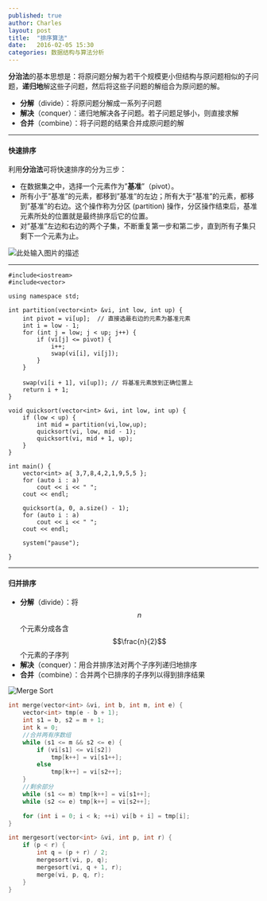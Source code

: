 ```yaml
---
published: true
author: Charles
layout: post
title:  "排序算法"
date:   2016-02-05 15:30
categories: 数据结构与算法分析
---
```


**分治法**的基本思想是：将原问题分解为若干个规模更小但结构与原问题相似的子问题，**递归地**解这些子问题，然后将这些子问题的解组合为原问题的解。

- **分解**（divide）：将原问题分解成一系列子问题
- **解决**（conquer）：递归地解决各子问题。若子问题足够小，则直接求解
- **合并**（combine）：将子问题的结果合并成原问题的解


----------

#### 快速排序

利用**分治法**可将快速排序的分为三步：

- 在数据集之中，选择一个元素作为”**基准**”（pivot）。
- 所有小于”基准”的元素，都移到”基准”的左边；所有大于”基准”的元素，都移到”基准”的右边。这个操作称为分区 (partition) 操作，分区操作结束后，基准元素所处的位置就是最终排序后它的位置。
- 对”基准”左边和右边的两个子集，不断重复第一步和第二步，直到所有子集只剩下一个元素为止。


![此处输入图片的描述][1]

----------

    #include<iostream>
    #include<vector>

    using namespace std;

    int partition(vector<int> &vi, int low, int up) {
        int pivot = vi[up];  // 直接选最右边的元素为基准元素
        int i = low - 1;
        for (int j = low; j < up; j++) {
            if (vi[j] <= pivot) {
                i++;
                swap(vi[i], vi[j]);
            }
        }

        swap(vi[i + 1], vi[up]); // 将基准元素放到正确位置上
        return i + 1;
    }

    void quicksort(vector<int> &vi, int low, int up) {
        if (low < up) {
            int mid = partition(vi,low,up);
            quicksort(vi, low, mid - 1);
            quicksort(vi, mid + 1, up);
        }
    }

    int main() {
        vector<int> a{ 3,7,8,4,2,1,9,5,5 };
        for (auto i : a)
            cout << i << " ";
        cout << endl;

        quicksort(a, 0, a.size() - 1);
        for (auto i : a)
            cout << i << " ";
        cout << endl;

        system("pause");

    }

----------

#### 归并排序

- **分解**（divide）：将$$n$$个元素分成各含$$\frac{n}{2}$$个元素的子序列
- **解决**（conquer）：用合并排序法对两个子序列递归地排序
- **合并**（combine）：合并两个已排序的子序列以得到排序结果

![Merge Sort][2]

```c++
int merge(vector<int> &vi, int b, int m, int e) {
    vector<int> tmp(e - b + 1);
    int s1 = b, s2 = m + 1;
    int k = 0;
    //合并两有序数组
    while (s1 <= m && s2 <= e) {
        if (vi[s1] <= vi[s2])
            tmp[k++] = vi[s1++];
        else
            tmp[k++] = vi[s2++];
    }
    //剩余部分
    while (s1 <= m) tmp[k++] = vi[s1++];
    while (s2 <= e) tmp[k++] = vi[s2++];

    for (int i = 0; i < k; ++i) vi[b + i] = tmp[i];
}

int mergesort(vector<int> &vi, int p, int r) {
    if (p < r) {
        int q = (p + r) / 2;
        mergesort(vi, p, q);
        mergesort(vi, q + 1, r);
        merge(vi, p, q, r);
    }
}
```

  [1]: http://7xjbdi.com1.z0.glb.clouddn.com/Sorting_quicksort_anim.gif
  [2]: http://7xjbdi.com1.z0.glb.clouddn.com/Merge_sort_algorithm_diagram.svg.png?imageView2/2/w/400